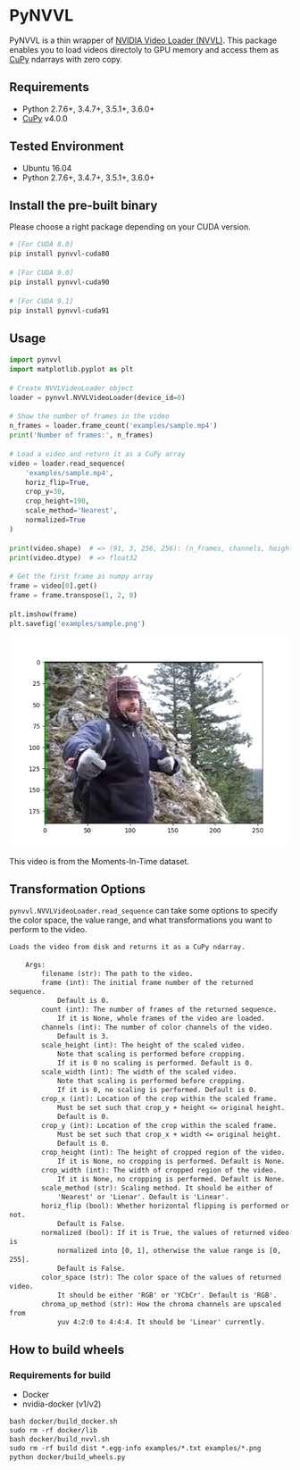 PyNVVL
======

PyNVVL is a thin wrapper of [NVIDIA Video Loader (NVVL)](https://github.com/NVIDIA/nvvl). This package enables you to load videos directoly to GPU memory and access them as [CuPy](https://github.com/cupy/cupy) ndarrays with zero copy.

## Requirements

- Python 2.7.6+, 3.4.7+, 3.5.1+, 3.6.0+
- [CuPy](https://github.com/cupy/cupy) v4.0.0

## Tested Environment

- Ubuntu 16.04
- Python 2.7.6+, 3.4.7+, 3.5.1+, 3.6.0+

## Install the pre-built binary

Please choose a right package depending on your CUDA version.

```bash
# [For CUDA 8.0]
pip install pynvvl-cuda80

# [For CUDA 9.0]
pip install pynvvl-cuda90

# [For CUDA 9.1]
pip install pynvvl-cuda91
```

## Usage

```python
import pynvvl
import matplotlib.pyplot as plt

# Create NVVLVideoLoader object
loader = pynvvl.NVVLVideoLoader(device_id=0)

# Show the number of frames in the video
n_frames = loader.frame_count('examples/sample.mp4')
print('Number of frames:', n_frames)

# Load a video and return it as a CuPy array
video = loader.read_sequence(
    'examples/sample.mp4',
    horiz_flip=True,
    crop_y=30,
    crop_height=190,
    scale_method='Nearest',
    normalized=True
)

print(video.shape)  # => (91, 3, 256, 256): (n_frames, channels, height, width)
print(video.dtype)  # => float32

# Get the first frame as numpy array
frame = video[0].get()
frame = frame.transpose(1, 2, 0)

plt.imshow(frame)
plt.savefig('examples/sample.png')
```

![](examples/sample.png)

This video is from the Moments-In-Time dataset.

## Transformation Options

`pynvvl.NVVLVideoLoader.read_sequence` can take some options to specify the color space, the value range, and what transformations you want to perform to the video.

```
Loads the video from disk and returns it as a CuPy ndarray.

    Args:
        filename (str): The path to the video.
        frame (int): The initial frame number of the returned sequence.
            Default is 0.
        count (int): The number of frames of the returned sequence.
            If it is None, whole frames of the video are loaded.
        channels (int): The number of color channels of the video.
            Default is 3.
        scale_height (int): The height of the scaled video.
            Note that scaling is performed before cropping.
            If it is 0 no scaling is performed. Default is 0.
        scale_width (int): The width of the scaled video.
            Note that scaling is performed before cropping.
            If it is 0, no scaling is performed. Default is 0.
        crop_x (int): Location of the crop within the scaled frame.
            Must be set such that crop_y + height <= original height.
            Default is 0.
        crop_y (int): Location of the crop within the scaled frame.
            Must be set such that crop_x + width <= original height.
            Default is 0.
        crop_height (int): The height of cropped region of the video.
            If it is None, no cropping is performed. Default is None.
        crop_width (int): The width of cropped region of the video.
            If it is None, no cropping is performed. Default is None.
        scale_method (str): Scaling method. It should be either of
            'Nearest' or 'Lienar'. Default is 'Linear'.
        horiz_flip (bool): Whether horizontal flipping is performed or not.
            Default is False.
        normalized (bool): If it is True, the values of returned video is
            normalized into [0, 1], otherwise the value range is [0, 255].
            Default is False.
        color_space (str): The color space of the values of returned video.
            It should be either 'RGB' or 'YCbCr'. Default is 'RGB'.
        chroma_up_method (str): How the chroma channels are upscaled from
            yuv 4:2:0 to 4:4:4. It should be 'Linear' currently.
```

## How to build wheels

### Requirements for build

- Docker
- nvidia-docker (v1/v2)

```
bash docker/build_docker.sh
sudo rm -rf docker/lib
bash docker/build_nvvl.sh
sudo rm -rf build dist *.egg-info examples/*.txt examples/*.png
python docker/build_wheels.py
```
